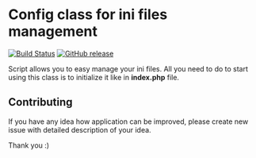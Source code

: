 # Config class for ini files management

[![Build Status](https://travis-ci.org/mixset/config-class-php.png)](https://travis-ci.org/mixset/config-class-php)
[![GitHub release](https://img.shields.io/github/release/mixset/config-class-php.svg)](https://GitHub.com/mixset/config-class-php/releases/)

Script allows you to easy manage your ini files.
All you need to do to start using this class is to initialize it like in **index.php** file. 

## Contributing

If you have any idea how application can be improved, please create new issue with detailed description of your idea.

Thank you :)